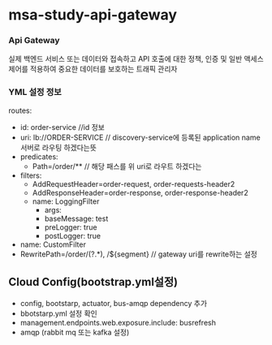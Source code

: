 # msa-study-api-gateway

### Api Gateway 
실제 백엔드 서비스 또는 데이터와 접속하고 API 호출에 대한 정책, 인증 및 일반 액세스 제어를 적용하여 중요한 데이터를 보호하는 트래픽 관리자

### YML 설정 정보
routes:
- id: order-service  //id 정보
- uri: lb://ORDER-SERVICE // discovery-service에 등록된 application name 서버로 라우팅 하겠다는뜻
- predicates:
  - Path=/order/** // 해당 패스를 위 uri로 라우트 하겠다는 
- filters:
  - AddRequestHeader=order-request, order-requests-header2
  - AddResponseHeader=order-response, order-response-header2
  - name: LoggingFilter  
    - args:
    - baseMessage: test
    - preLogger: true
    - postLogger: true
- name: CustomFilter
- RewritePath=/order/(?<segment>.*), /$\{segment}  // gateway uri를 rewrite하는 설정

## Cloud Config(bootstrap.yml설정)
- config, bootstarp, actuator, bus-amqp dependency 추가
- bbotstarp.yml 설정 확인
- management.endpoints.web.exposure.include: busrefresh
- amqp (rabbit mq 또는 kafka 설정)